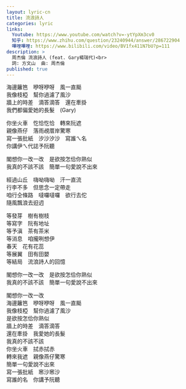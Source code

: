 ```yaml
---
layout: lyric-cn
title: 流浪詩人
categories: lyric
links:
  Youtube: https://www.youtube.com/watch?v=-ytYpXm3cv0
  知乎: https://www.zhihu.com/question/23240944/answer/286722904
  嗶哩嗶哩: https://www.bilibili.com/video/BV1fx411N7bU?p=111
description: >
  周杰倫 流浪詩人 (feat. Gary楊瑞代)<br>
  詞: 方文山  曲: 周杰倫
published: true
---
```


海邊籬笆　咿呀咿呀　風一直颳<br>
我像枝椏　幫你過濾了風沙<br>
牆上的時差　滴答滴答　還在牽掛<br>
我們都偏愛她的長髮　(Gary)<br>

你坐火車　忔恰忔恰　轉來阮遮<br>
親像燕仔　落雨覕厝岸驚寒<br>
寫一張批紙　汐沙汐沙　寫誰ㄟ名<br>
你講伊ㄟ代誌予阮聽<br>

閣想你一改一改　是欲按怎佮你熟似<br>
我真的不該不該　簡單一句愛說不出來<br>

經過山丘　嗨呦嗨呦　汗一直流<br>
行李不多　但思念一定帶走<br>
咱行仝條路　噠囉噠囉　欲行去佗<br>
隨風飄浪去𨑨迌<br>

等發芽　樹有樹枝<br>
等寫字　阮有地址<br>
等予滇　茶有茶米<br>
等消息　咱攏咧想伊<br>
春天　花有花蕊<br>
等展翼　田有田嬰<br>
等結局　流浪詩人的回憶<br>

閣想你一改一改　是欲按怎佮你熟似<br>
我真的不該不該　簡單一句愛說不出來<br>

閣想你一改一改<br>
海邊籬笆　咿呀咿呀　風一直颳<br>
我像枝椏　幫你過濾了風沙<br>
是欲按怎佮你熟似<br>
牆上的時差　滴答滴答<br>
還在牽掛　我愛她的長髮<br>
我真的不該不該<br>
你坐火車　拭赤拭赤<br>
轉來我遮　親像燕仔驚寒<br>
簡單一句愛說不出來<br>
寫一張批紙　窸沙窸沙<br>
寫誰的名　你講予阮聽<br>

